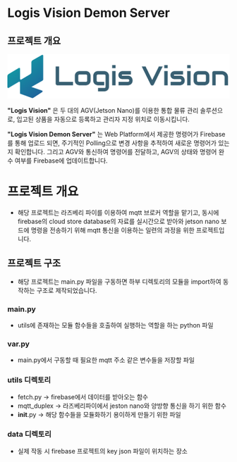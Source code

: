 # Logis Vision Demon Server

## 프로젝트 개요

![Logis_Vision_Logo](https://raw.githubusercontent.com/LogisVision/Logis_Platform/refs/heads/master/Basic%20Theme%403x.png)

**"Logis Vision"** 은 두 대의 AGV(Jetson Nano)를 이용한 통합 물류 관리 솔루션으로,
입고된 상품을 자동으로 등록하고 관리자 지정 위치로 이동시킵니다.

**"Logis Vision Demon Server"** 는 Web Platform에서 제공한 명령어가 Firebase를 통해 업로드 되면,
주기적인 Polling으로 변경 사항을 추적하여 새로운 명령어가 있는지 확인합니다.
그리고 AGV와 통신하여 명령어를 전달하고, AGV의 상태와 명령어 완수 여부를 Firebase에 업데이트합니다.

# 프로젝트 개요
- 해당 프로젝트는 라즈베리 파이를 이용하여 mqtt 브로커 역할을 맡기고, 동시에 firebase의 cloud store database의 자료를 실시간으로 받아와 jetson nano 보드에 명령을 전송하기 위해 mqtt 통신을 이용하는 일련의 과정을 위한 프로젝트입니다.

## 프로젝트 구조
- 해당 프로젝트는 main.py 파일을 구동하면 하부 디렉토리의 모듈을 import하여 동작하는 구조로 제작되었습니다.
### main.py
- utils에 존재하는 모듈 함수들을 호출하여 실행하는 역할을 하는 python 파일
### var.py
- main.py에서 구동할 때 필요한 mqtt 주소 같은 변수들을 저장할 파일

### utils 디렉토리
- fetch.py -> firebase에서 데이터를 받아오는 함수
- mqtt_duplex -> 라즈베리파이에서 jeston nano와 양방향 통신을 하기 위한 함수
- __init__.py -> 해당 함수들을 모듈화하기 용이하게 만들기 위한 파일

### data 디렉토리
- 실제 작동 시 firebase 프로젝트의 key json 파일이 위치하는 장소



